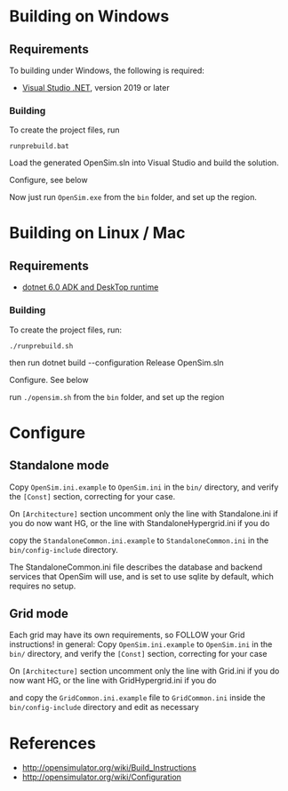 # Building on Windows

## Requirements
  To building under Windows, the following is required:

  * [Visual Studio .NET](https://visualstudio.microsoft.com/vs/features/net-development/), version 2019 or later

### Building
 To create the project files, run   

 ```runprebuild.bat```

Load the generated OpenSim.sln into Visual Studio and build the solution.

Configure, see below

Now just run `OpenSim.exe` from the `bin` folder, and set up the region.

# Building on Linux / Mac

## Requirements

 *	[dotnet 6.0 ADK and DeskTop runtime](https://dotnet.microsoft.com/en-us/download/dotnet/6.0)

### Building
  To create the project files, run:

  ```./runprebuild.sh```

  then run dotnet build --configuration Release OpenSim.sln

Configure. See below

run `./opensim.sh` from the `bin` folder, and set up the region


# Configure #
## Standalone mode ##
Copy `OpenSim.ini.example` to `OpenSim.ini` in the `bin/` directory, and verify the `[Const]` section, correcting for your case.

On `[Architecture]` section uncomment only the line with Standalone.ini if you do now want HG, or the line with StandaloneHypergrid.ini if you do

copy the `StandaloneCommon.ini.example` to `StandaloneCommon.ini` in the `bin/config-include` directory.

The StandaloneCommon.ini file describes the database and backend services that OpenSim will use, and is set to use sqlite by default, which requires no setup.


## Grid mode ##
Each grid may have its own requirements, so FOLLOW your Grid instructions!
in general:
Copy `OpenSim.ini.example` to `OpenSim.ini` in the `bin/` directory, and verify the `[Const]` section, correcting for your case
 
On `[Architecture]` section uncomment only the line with Grid.ini if you do now want HG, or the line with GridHypergrid.ini if you do

and copy the `GridCommon.ini.example` file to `GridCommon.ini` inside the `bin/config-include` directory and edit as necessary



# References

* http://opensimulator.org/wiki/Build_Instructions
* http://opensimulator.org/wiki/Configuration